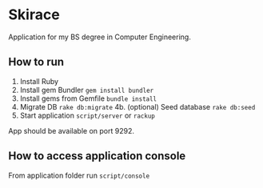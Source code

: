 Skirace
=======

Application for my BS degree in Computer Engineering.

How to run
----------

1. Install Ruby
2. Install gem Bundler ``gem install bundler``
3. Install gems from Gemfile ``bundle install``
4. Migrate DB ``rake db:migrate``
4b. (optional) Seed database ``rake db:seed``
5. Start application ``script/server`` or ``rackup``

App should be available on port 9292.


How to access application console
---------------------------------

From application folder run ``script/console``